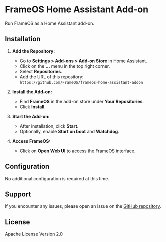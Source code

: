 # FrameOS Home Assistant Add-on

Run FrameOS as a Home Assistant add-on.

## Installation

1. **Add the Repository:**

   - Go to **Settings > Add-ons > Add-on Store** in Home Assistant.
   - Click on the **...** menu in the top right corner.
   - Select **Repositories**.
   - Add the URL of this repository: `https://github.com/FrameOS/frameos-home-assistant-addon`

2. **Install the Add-on:**

   - Find **FrameOS** in the add-on store under **Your Repositories**.
   - Click **Install**.

3. **Start the Add-on:**

   - After installation, click **Start**.
   - Optionally, enable **Start on boot** and **Watchdog**.

4. **Access FrameOS:**

   - Click on **Open Web UI** to access the FrameOS interface.

## Configuration

No additional configuration is required at this time.

## Support

If you encounter any issues, please open an issue on the [GitHub repository](https://github.com/FrameOS/frameos-home-assistant-addon/issues).

## License

Apache License Version 2.0
